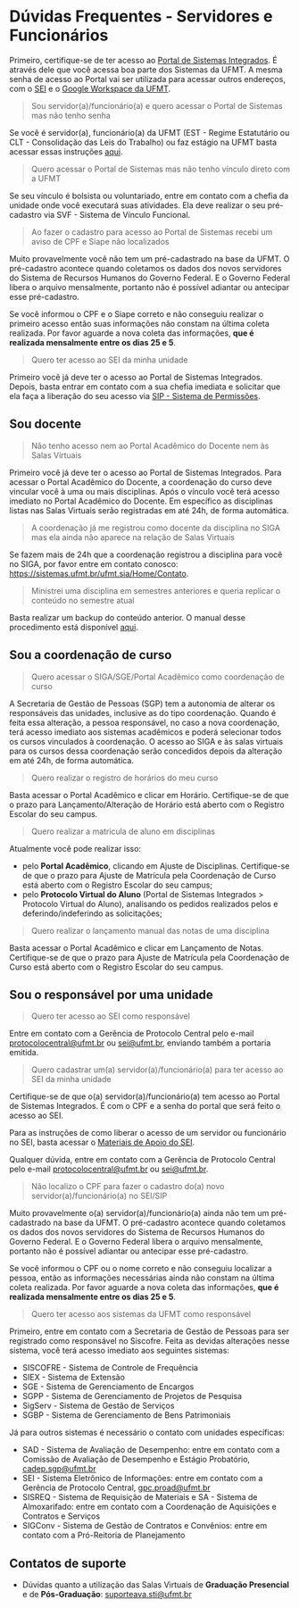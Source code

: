 # Dúvidas Frequentes - Servidores e Funcionários

Primeiro, certifique-se de ter acesso ao [Portal de Sistemas Integrados](https://sistemas.ufmt.br/ufmt.portalsistemas).
É através dele que você acessa boa parte dos Sistemas da UFMT. A mesma senha de acesso ao Portal vai ser utilizada para acessar outros endereços, com o [SEI](https://sei.ufmt.br) e o [Google Workspace da UFMT](https://docs.sti.ufmt.br/gmrl/ajuda/google-workspace).

> Sou servidor(a)/funcionário(a) e quero acessar o Portal de Sistemas mas não tenho senha

Se você é servidor(a), funcionário(a) da UFMT (EST - Regime Estatutário ou CLT - Consolidação das Leis do Trabalho) ou faz estágio na UFMT basta acessar essas instruções [aqui](/acesso/#3-cadastro-de-novo-usuario).

> Quero acessar o Portal de Sistemas mas não tenho vínculo direto com a UFMT

Se seu vínculo é bolsista ou voluntariado, entre em contato com a chefia da unidade onde você executará suas atividades. Ela deve realizar o seu pré-cadastro via SVF - Sistema de Vínculo Funcional.

> Ao fazer o cadastro para acesso ao Portal de Sistemas recebi um aviso de CPF e Siape não localizados

Muito provavelmente você não tem um pré-cadastrado na base da UFMT.
O pré-cadastro acontece quando coletamos os dados dos novos servidores do Sistema de Recursos Humanos do Governo Federal. E o Governo Federal libera o arquivo mensalmente, portanto não é possível adiantar ou antecipar esse pré-cadastro.

Se você informou o CPF e o Siape correto e não conseguiu realizar o primeiro acesso então suas informações não constam na última coleta realizada.
Por favor aguarde a nova coleta das informações, **que é realizada mensalmente entre os dias 25 e 5**.

> Quero ter acesso ao SEI da minha unidade

Primeiro você já deve ter o acesso ao Portal de Sistemas Integrados. Depois, basta entrar em contato com a sua chefia imediata e solicitar que ela faça a liberação do seu acesso via [SIP - Sistema de Permissões](http://sip.ufmt.br).

## Sou docente

> Não tenho acesso nem ao Portal Acadêmico do Docente nem às Salas Virtuais

Primeiro você já deve ter o acesso ao Portal de Sistemas Integrados. Para acessar o Portal Acadêmico do Docente, a coordenação do curso deve vincular você à uma ou mais disciplinas. Após o vínculo você terá acesso imediato no Portal Acadêmico do Docente. Em específico as disciplinas listas nas Salas Virtuais serão registradas em até 24h, de forma automática.

> A coordenação já me registrou como docente da disciplina no SIGA mas ela ainda não aparece na relação de Salas Virtuais

Se fazem mais de 24h que a coordenação registrou a disciplina para você no SIGA, por favor entre em contato conosco: <https://sistemas.ufmt.br/ufmt.sia/Home/Contato>.

> Ministrei uma disciplina em semestres anteriores e queria replicar o conteúdo no semestre atual

Basta realizar um backup do conteúdo anterior. O manual desse procedimento está disponível [aqui](../manual/manual_backup_sala_virtual.pdf).

## Sou a coordenação de curso

> Quero acessar o SIGA/SGE/Portal Acadêmico como coordenação de curso

A Secretaria de Gestão de Pessoas (SGP) tem a autonomia de alterar os responsáveis das unidades, inclusive as do tipo coordenação.
Quando é feita essa alteração, a pessoa responsável, no caso a nova coordenação, terá acesso imediato aos sistemas acadêmicos e poderá selecionar todos os cursos vinculados à coordenação.
O acesso ao SIGA e às salas virtuais para os cursos dessa coordenação serão concedidos depois da alteração em até 24h, de forma automática.

> Quero realizar o registro de horários do meu curso

Basta acessar o Portal Acadêmico e clicar em Horário. Certifique-se de que o prazo para Lançamento/Alteração de Horário está aberto com o Registro Escolar do seu campus.

> Quero realizar a matricula de aluno em disciplinas

Atualmente você pode realizar isso:

-   pelo **Portal Acadêmico**, clicando em Ajuste de Disciplinas. Certifique-se de que o prazo para Ajuste de Matrícula pela Coordenação de Curso está aberto com o Registro Escolar do seu campus;
-   pelo **Protocolo Virtual do Aluno** (Portal de Sistemas Integrados > Protocolo Virtual do Aluno), analisando os pedidos realizados pelos e deferindo/indeferindo as solicitações;

> Quero realizar o lançamento manual das notas de uma disciplina

Basta acessar o Portal Acadêmico e clicar em Lançamento de Notas. Certifique-se de que o prazo para Ajuste de Matrícula pela Coordenação de Curso está aberto com o Registro Escolar do seu campus.

## Sou o responsável por uma unidade

> Quero ter acesso ao SEI como responsável

Entre em contato com a Gerência de Protocolo Central pelo e-mail <protocolocentral@ufmt.br> ou <sei@ufmt.br>, enviando também a portaria emitida.

> Quero cadastrar um(a) servidor(a)/funcionário(a) para ter acesso ao SEI da minha unidade

Certifique-se de que o(a) servidor(a)/funcionário(a) tem acesso ao Portal de Sistemas Integrados. É com o CPF e a senha do portal que será feito o acesso ao SEI.

Para as instruções de como liberar o acesso de um servidor ou funcionário no SEI, basta acessar o [Materiais de Apoio do SEI](https://www.ufmt.br/site/sei/pagina/materiais-de-apoio-1603225285/1744).

Qualquer dúvida, entre em contato com a Gerência de Protocolo Central pelo e-mail <protocolocentral@ufmt.br> ou <sei@ufmt.br>.

> Não localizo o CPF para fazer o cadastro do(a) novo servidor(a)/funcionário(a) no SEI/SIP

Muito provavelmente o(a) servidor(a)/funcionário(a) ainda não tem um pré-cadastrado na base da UFMT.
O pré-cadastro acontece quando coletamos os dados dos novos servidores do Sistema de Recursos Humanos do Governo Federal. E o Governo Federal libera o arquivo mensalmente, portanto não é possível adiantar ou antecipar esse pré-cadastro.

Se você informou o CPF ou o nome correto e não conseguiu localizar a pessoa, então as informações necessárias ainda não constam na última coleta realizada.
Por favor aguarde a nova coleta das informações, **que é realizada mensalmente entre os dias 25 e 5**.

> Quero ter acesso aos sistemas da UFMT como responsável

Primeiro, entre em contato com a Secretaria de Gestão de Pessoas para ser registrado como responsável no Siscofre.
Feita as devidas alterações nesse sistema, você terá acesso imediato aos seguintes sistemas:

- SISCOFRE - Sistema de Controle de Frequência
- SIEX - Sistema de Extensão
- SGE - Sistema de Gerenciamento de Encargos
- SGPP - Sistema de Gerenciamento de Projetos de Pesquisa
- SigServ - Sistema de Gestão de Serviços
- SGBP - Sistema de Gerenciamento de Bens Patrimoniais

Já para outros sistemas é necessário o contato com unidades específicas:

- SAD - Sistema de Avaliação de Desempenho: entre em contato com a Comissão de Avaliação de Desempenho e Estágio Probatório, <cadep.sgp@ufmt.br>
- SEI - Sistema Eletrônico de Informações: entre em contato com a Gerência de Protocolo Central, <gpc.proad@ufmt.br>
- SISREQ - Sistema de Requisição de Materiais e SA - Sistema de Almoxarifado: entre em contato com a Coordenação de Aquisições e Contratos e Serviços
- SIGConv - Sistema de Gestão de Contratos e Convênios: entre em contato com a Pró-Reitoria de Planejamento

## Contatos de suporte

- Dúvidas quanto a utilização das Salas Virtuais de **Graduação Presencial** e de **Pós-Graduação**: <suporteava.sti@ufmt.br>
